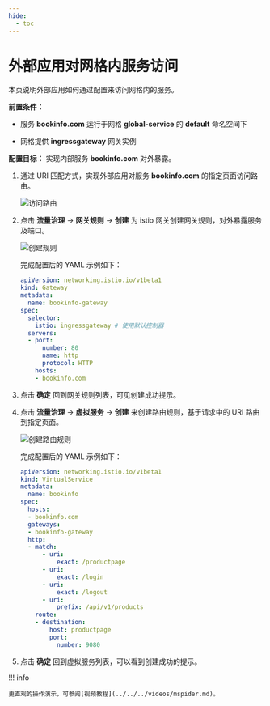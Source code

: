 ```yaml
---
hide:
  - toc
---
```


# 外部应用对网格内服务访问

本页说明外部应用如何通过配置来访问网格内的服务。

**前置条件：**

- 服务 __bookinfo.com__ 运行于网格 __global-service__ 的 __default__ 命名空间下

- 网格提供 __ingressgateway__ 网关实例

**配置目标：** 实现内部服务 __bookinfo.com__ 对外暴露。

1. 通过 URI 匹配方式，实现外部应用对服务 __bookinfo.com__ 的指定页面访问路由。

    ![访问路由](https://docs.daocloud.io/daocloud-docs-images/docs/zh/docs/mspider/images/out-to-in01.png)

2. 点击 __流量治理__ -> __网关规则__ -> __创建__ 为 istio 网关创建网关规则，对外暴露服务及端口。

    ![创建规则](https://docs.daocloud.io/daocloud-docs-images/docs/mspider/images/out-to-in02.png)

    完成配置后的 YAML 示例如下：

    ```yaml
    apiVersion: networking.istio.io/v1beta1
    kind: Gateway
    metadata:
      name: bookinfo-gateway
    spec:
      selector:
        istio: ingressgateway # 使用默认控制器
      servers:
      - port:
          number: 80
          name: http
          protocol: HTTP
        hosts:
        - bookinfo.com
    ```

3. 点击 __确定__ 回到网关规则列表，可见创建成功提示。

4. 点击 __流量治理__ -> __虚拟服务__ ->  __创建__ 来创建路由规则，基于请求中的 URI 路由到指定页面。

    ![创建路由规则](https://docs.daocloud.io/daocloud-docs-images/docs/mspider/images/out-to-in04.png)

    完成配置后的 YAML 示例如下：

    ```yaml
    apiVersion: networking.istio.io/v1beta1
    kind: VirtualService
    metadata:
      name: bookinfo
    spec:
      hosts:
      - bookinfo.com
      gateways:
      - bookinfo-gateway
      http:
      - match:
          - uri:
              exact: /productpage
          - uri:
              exact: /login
          - uri:
              exact: /logout
          - uri:
              prefix: /api/v1/products
        route:
        - destination:
            host: productpage
            port:
              number: 9080
    ```

5. 点击 __确定__ 回到虚拟服务列表，可以看到创建成功的提示。

!!! info

    更直观的操作演示，可参阅[视频教程](../../../videos/mspider.md)。
